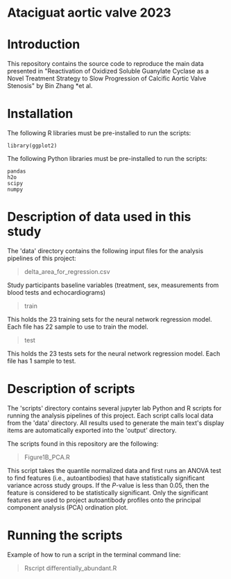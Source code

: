 Ataciguat aortic valve 2023
===================================================
# Introduction
This repository contains the source code to reproduce the main data presented in "Reactivation of Oxidized Soluble Guanylate Cyclase as a Novel Treatment Strategy to Slow Progression of Calcific Aortic Valve Stenosis" by Bin Zhang *et al.

# Installation

The following R libraries must be pre-installed to run the scripts:

```
library(ggplot2)
```

The following Python libraries must be pre-installed to run the scripts:
```
pandas
h2o
scipy
numpy
```



# Description of data used in this study

The 'data' directory contains the following input files for the analysis pipelines of this project:

>delta_area_for_regression.csv

Study participants baseline variables (treatment, sex, measurements from blood tests and echocardiograms)

>train

This holds the 23 training sets for the neural network regression model. Each file has 22 sample to use to train the model.

>test

This holds the 23 tests sets for the neural network regression model. Each file has 1 sample to test.

# Description of scripts

The 'scripts' directory contains several jupyter lab Python and R scripts for running the analysis pipelines of this project. Each script calls local data from the 'data' directory. All results used to generate the main text's display items are automatically exported into the 'output' directory.

The scripts found in this repository are the following:




>Figure1B_PCA.R

This script takes the quantile normalized data and first runs an ANOVA test to find features (i.e., autoantibodies) that
have statistically significant variance across study groups. If the *P*-value is less than 0.05, then the feature 
is considered to be statistically significant. Only the significant features are used to project autoantibody profiles onto the
principal component analysis (PCA) ordination plot.



# Running the scripts

Example of how to run a script in the terminal command line:

> Rscript differentially_abundant.R
